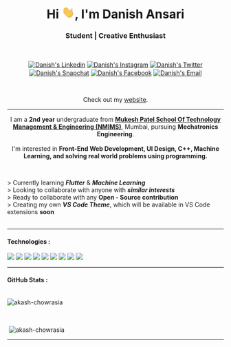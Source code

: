 <h1 align="center">Hi <img src="https://raw.githubusercontent.com/ABSphreak/ABSphreak/master/gifs/Hi.gif" width="30px">, I'm <b>Danish Ansari</b>
</h1>
<h3 align="center">Student | Creative Enthusiast</h3>
<br>
<p align="center">
<a href="https://www.linkedin.com/in/dan7sh/" target="blank"><img align="center" src="https://raw.githubusercontent.com/dan7sh/dan7sh.github.io/b70aea8e5cf00416ce889a03d98651940f7a8351/Resources/Readme_icons/r_linkedin.svg" alt="Danish's Linkedin" height="40" width="40" /></a>
<a href="https://www.instagram.com/dan7sh_/" target="blank"><img align="center" src="https://raw.githubusercontent.com/dan7sh/dan7sh.github.io/5b54c6cfa39eceda6dbce202a5b4a9162e22d504/Resources/Readme_icons/r_instagram.svg" alt="Danish's Instagram" height="30" width="40"/></a>
<a href="https://twitter.com/dan7sh_" target="blank"><img align="center" src="https://raw.githubusercontent.com/dan7sh/dan7sh.github.io/5b54c6cfa39eceda6dbce202a5b4a9162e22d504/Resources/Readme_icons/r_twitter.svg" alt="Danish's Twitter" height="30" width="40"/></a>
<a href="https://www.snapchat.com/add/dan4sh" target="blank"><img align="center" src="https://raw.githubusercontent.com/dan7sh/dan7sh.github.io/5b54c6cfa39eceda6dbce202a5b4a9162e22d504/Resources/Readme_icons/r_snapchat.svg" alt="Danish's Snapchat" height="32" width="40"/></a>
<a href="https://www.facebook.com/dan7sh/" target="blank"><img align="center" src="https://raw.githubusercontent.com/dan7sh/dan7sh.github.io/5b54c6cfa39eceda6dbce202a5b4a9162e22d504/Resources/Readme_icons/r_facebook.svg" alt="Danish's Facebook" height="28" width="40"/></a>
<a href="mailto: aaansaridan@gmail.com" target="blank"><img align="center" src="https://raw.githubusercontent.com/dan7sh/dan7sh.github.io/9adf6e7ee4b92ac6e6a266faf4fa8ecf92201b4f/Resources/Readme_icons/r_gmail.svg" alt="Danish's Email" height="36" width="40"/></a>
</p>
</p>
<br>
<p align="center">
Check out my <a href="https://danishansari.dev/">website</a>.
</p>
<hr>
<p align="center">
<p align="center">
    I am a <b>2nd year</b> undergraduate from <a href="http://engineering.nmims.edu/"> <b>Mukesh Patel School Of Technology Management & Engineering (NMIMS)</b></a>, Mumbai, pursuing <b>Mechatronics Engineering</b>.
     
  <br>
  <br>
    I'm interested in <b>
    Front-End Web Development,
     UI Design,
     C++,
     Machine Learning,
     and solving real world problems
     using programming. </b>
</p>

<br>


&gt; Currently learning ***Flutter*** & ***Machine Learning***<br>
&gt; Looking to collaborate with anyone with ***similar interests***<br>
&gt; Ready to collaborate with any **Open - Source contribution**<br>
&gt; Creating my own ***VS Code Theme***, which will be available in VS Code extensions **soon**<br>
<br>

<hr>
<h4>Technologies : </h4>
  
  <p>
  <img height="50" src="https://raw.githubusercontent.com/dan7sh/dan7sh.github.io/1f217dbd45dce39cd17fcb5de47ff498d3bc942b/Resources/Readme_icons/c.svg">
  <img height="50" src="https://raw.githubusercontent.com/dan7sh/dan7sh.github.io/1f217dbd45dce39cd17fcb5de47ff498d3bc942b/Resources/Readme_icons/cpp.svg">
  <img height="50" src="https://raw.githubusercontent.com/dan7sh/dan7sh.github.io/1f217dbd45dce39cd17fcb5de47ff498d3bc942b/Resources/Readme_icons/c-sharp.svg">
  <img height="45" src="https://raw.githubusercontent.com/dan7sh/dan7sh.github.io/1f217dbd45dce39cd17fcb5de47ff498d3bc942b/Resources/Readme_icons/python.svg">
  <img height="45" src="https://raw.githubusercontent.com/dan7sh/dan7sh.github.io/1f217dbd45dce39cd17fcb5de47ff498d3bc942b/Resources/Readme_icons/html.svg">
  <img height="45" src="https://raw.githubusercontent.com/dan7sh/dan7sh.github.io/1f217dbd45dce39cd17fcb5de47ff498d3bc942b/Resources/Readme_icons/css.svg">
  <img height="45" src="https://raw.githubusercontent.com/dan7sh/dan7sh.github.io/1f217dbd45dce39cd17fcb5de47ff498d3bc942b/Resources/Readme_icons/unity.svg">
  <img height="50" src="https://raw.githubusercontent.com/dan7sh/dan7sh.github.io/1f217dbd45dce39cd17fcb5de47ff498d3bc942b/Resources/Readme_icons/blender.svg">
  <img height="45" src="https://raw.githubusercontent.com/dan7sh/dan7sh.github.io/1f217dbd45dce39cd17fcb5de47ff498d3bc942b/Resources/Readme_icons/autocad.svg">

  </p>
  <hr>
 <h4>GitHub Stats :</h4>
<p>
<br> 
<img align="left" src="https://github-readme-stats.vercel.app/api/top-langs?username=dan7sh&show_icons=true&theme=gotham&locale=en&layout=compact" alt="akash-chowrasia" /></p>

<br>
<br>

<p>&nbsp;<img align="center" src="https://github-readme-stats.vercel.app/api?username=dan7sh&hide=prs&show_icons=true&theme=gotham&locale=en" alt="akash-chowrasia" width="410" /></p>

-----

